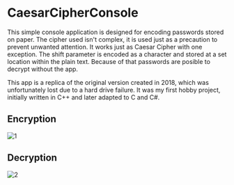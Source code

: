<h1>CaesarCipherConsole</h1>

This simple console application is designed for encoding passwords stored on paper. The cipher used isn't complex, it is used just as a precaution to prevent unwanted attention. 
It works just as Caesar Cipher with one exception. The shift parameter is encoded as a character and stored at a set location within the plain text. Because of that passwords are posible to decrypt without the app.

This app is a replica of the original version created in 2018, which was unfortunately lost due to a hard drive failure. It was my first hobby project, initially written in C++ and later adapted to C and C#.

<h2>Encryption</h2>

![1](https://github.com/user-attachments/assets/286f5317-d4a6-4a70-9f6d-fd1577a11ba3)

<h2>Decryption</h2>

![2](https://github.com/user-attachments/assets/1b122d42-7c15-4c05-bb7e-2e742aba7569)
